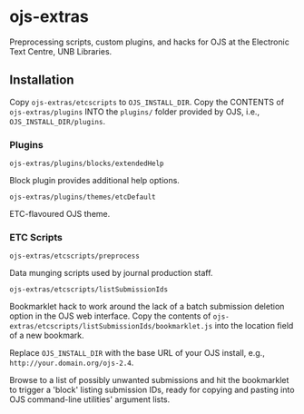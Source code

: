 # ojs-extras

Preprocessing scripts, custom plugins, and hacks for OJS at the Electronic Text Centre, UNB Libraries. 

## Installation

Copy `ojs-extras/etcscripts` to `OJS_INSTALL_DIR`.  Copy the CONTENTS of `ojs-extras/plugins` INTO the `plugins/` folder provided by OJS, i.e., `OJS_INSTALL_DIR/plugins`.

### Plugins

`ojs-extras/plugins/blocks/extendedHelp`

Block plugin provides additional help options.

`ojs-extras/plugins/themes/etcDefault` 

ETC-flavoured OJS theme.

### ETC Scripts

`ojs-extras/etcscripts/preprocess`

Data munging scripts used by journal production staff.

`ojs-extras/etcscripts/listSubmissionIds` 

Bookmarklet hack to work around the lack of a batch submission deletion option in the OJS web interface. Copy the contents of `ojs-extras/etcscripts/listSubmissionIds/bookmarklet.js` into the location field of a new bookmark. 

Replace `OJS_INSTALL_DIR` with the base URL of your OJS install, e.g., `http://your.domain.org/ojs-2.4`.  

Browse to a list of possibly unwanted submissions and hit the bookmarklet to trigger a 'block' listing submission IDs, ready for copying and pasting into OJS command-line utilities' argument lists.
